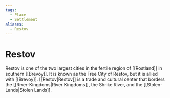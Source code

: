 ```yaml
---
tags:
  - Place
  - Settlement
aliases:
  - Restov
---
```

# Restov
Restov is one of the two largest cities in the fertile region of [[Rostland]] in southern [[Brevoy]]. It is known as the Free City of Restov, but it is allied with [[Brevoy]]. [[Restov|Restov]] is a trade and cultural center that borders the [[River-Kingdoms|River Kingdoms]], the Shrike River, and the [[Stolen-Lands|Stolen Lands]].